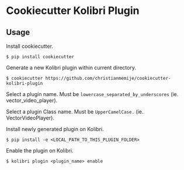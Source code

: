 # Cookiecutter Kolibri Plugin

## Usage

Install cookiecutter.

`$ pip install cookiecutter`

Generate a new Kolibri plugin within current directory.

`$ cookiecutter https://github.com/christianmemije/cookiecutter-kolibri-plugin`

Select a plugin name. Must be `lowercase_separated_by_underscores` (ie. vector_video_player).

Select a plugin Class name. Must be `UpperCamelCase.` (ie. VectorVideoPlayer).

Install newly generated plugin on Kolibri.

`$ pip install -e <LOCAL_PATH_TO_THIS_PLUGIN_FOLDER>`

Enable the plugin on Kolibri.

`$ kolibri plugin <plugin_name> enable`